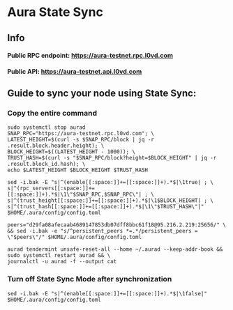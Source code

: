 # Aura State Sync

## Info
#### Public RPC endpoint: https://aura-testnet.rpc.l0vd.com
#### Public API: https://aura-testnet.api.l0vd.com

## Guide to sync your node using State Sync:

### Copy the entire command
```
sudo systemctl stop aurad
SNAP_RPC="https://aura-testnet.rpc.l0vd.com"; \
LATEST_HEIGHT=$(curl -s $SNAP_RPC/block | jq -r .result.block.header.height); \
BLOCK_HEIGHT=$((LATEST_HEIGHT - 1000)); \
TRUST_HASH=$(curl -s "$SNAP_RPC/block?height=$BLOCK_HEIGHT" | jq -r .result.block_id.hash); \
echo $LATEST_HEIGHT $BLOCK_HEIGHT $TRUST_HASH

sed -i.bak -E "s|^(enable[[:space:]]+=[[:space:]]+).*$|\1true| ; \
s|^(rpc_servers[[:space:]]+=[[:space:]]+).*$|\1\"$SNAP_RPC,$SNAP_RPC\"| ; \
s|^(trust_height[[:space:]]+=[[:space:]]+).*$|\1$BLOCK_HEIGHT| ; \
s|^(trust_hash[[:space:]]+=[[:space:]]+).*$|\1\"$TRUST_HASH\"|" $HOME/.aura/config/config.toml

peers="d29fa08afecaab4689147853db07dff8bbc61f18@95.216.2.219:25656/" \
&& sed -i.bak -e "s/^persistent_peers *=.*/persistent_peers = \"$peers\"/" $HOME/.aura/config/config.toml 

aurad tendermint unsafe-reset-all --home ~/.aurad --keep-addr-book && sudo systemctl restart aurad && \
journalctl -u aurad -f --output cat
```

### Turn off State Sync Mode after synchronization
```
sed -i.bak -E "s|^(enable[[:space:]]+=[[:space:]]+).*$|\1false|" $HOME/.aura/config/config.toml
```
